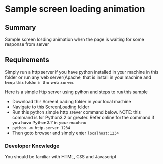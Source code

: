 # Sample screen loading animation

## Summary
Sample screen loading animation when the page is waiting for some response from server

## Requirements
Simply run a http server if you have python installed in your machine in this folder or run any web server(Apache) that is install in your machine and keep this folder in the web server.

Here is a simple http server using python and steps to run this sample
*   Download this ScreenLoading folder in your local machine
*   Navigate to this ScreenLoading folder
*   Run this python simple http srever command below. NOTE: this command is for Python3.2 or greater. Refer online for the command if you have Python2.7 in your machine
*   `python -m http.server 1234`
*   Then goto browser and simply enter `localhost:1234`

### Developer Knowledge
You should be familiar with HTML, CSS and Javascript
